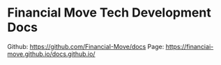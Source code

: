 # Financial Move Tech Development Docs

Github: https://github.com/FinanciaI-Move/docs
Page: https://financiai-move.github.io/docs.github.io/
